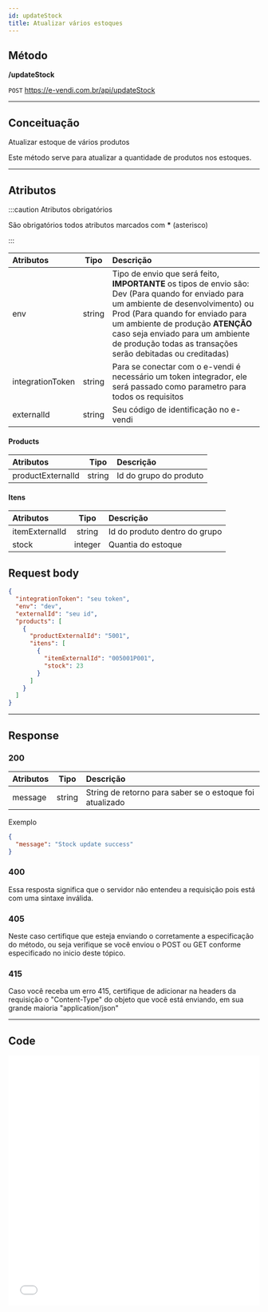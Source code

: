 ```yaml
---
id: updateStock
title: Atualizar vários estoques
---
```


## Método

**/updateStock**

`POST` https://e-vendi.com.br/api/updateStock

---

## Conceituação

Atualizar estoque de vários produtos

Este método serve para atualizar a quantidade de produtos nos estoques.

---

## Atributos

:::caution Atributos obrigatórios

São obrigatórios todos atributos marcados com **\*** (asterisco)

:::

| Atributos | Tipo | Descrição |
| :-- | :-: | :-- |
| env | string | Tipo de envio que será feito, **IMPORTANTE** os tipos de envio são: Dev (Para quando for enviado para um ambiente de desenvolvimento) ou Prod (Para quando for enviado para um ambiente de produção **ATENÇÃO** caso seja enviado para um ambiente de produção todas as transações serão debitadas ou creditadas) |
| integrationToken | string | Para se conectar com o e-vendi é necessário um token integrador, ele será passado como parametro para todos os requisitos |
| externalId | string | Seu código de identificação no e-vendi |

#### Products

| Atributos         |  Tipo  | Descrição              |
| :---------------- | :----: | :--------------------- |
| productExternalId | string | Id do grupo do produto |

#### Itens

| Atributos      |  Tipo   | Descrição                     |
| :------------- | :-----: | :---------------------------- |
| itemExternalId | string  | Id do produto dentro do grupo |
| stock          | integer | Quantia do estoque            |

## Request body

```json
{
  "integrationToken": "seu token",
  "env": "dev",
  "externalId": "seu id",
  "products": [
    {
      "productExternalId": "5001",
      "itens": [
        {
          "itemExternalId": "005001P001",
          "stock": 23
        }
      ]
    }
  ]
}
```

---

## Response

### 200

| Atributos | Tipo | Descrição |
| :-- | :-: | :-- |
| message | string | String de retorno para saber se o estoque foi atualizado |

Exemplo

```json
{
  "message": "Stock update success"
}
```

### 400

Essa resposta significa que o servidor não entendeu a requisição pois está com uma sintaxe inválida.

### 405

Neste caso certifique que esteja enviando o corretamente a especificação do método, ou seja verifique se você enviou o POST ou GET conforme especificado no inicio deste tópico.

### 415

Caso você receba um erro 415, certifique de adicionar na headers da requisição o "Content-Type" do objeto que você está enviando, em sua grande maioria "application/json"

---

## Code

<iframe src="//api.apiembed.com/?source=https://raw.githubusercontent.com/e-vendi/e-vendi-docs/main/json-examples/updateStock.json" frameborder="0" scrolling="no" width="100%" height="500px" seamless></iframe>
